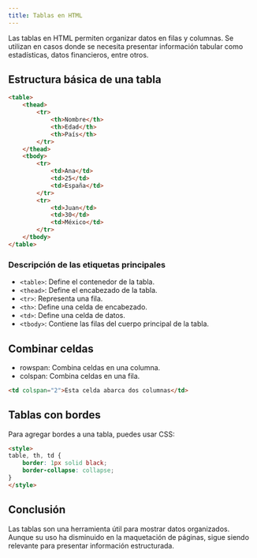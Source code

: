 ```yaml
---
title: Tablas en HTML
---
```


Las tablas en HTML permiten organizar datos en filas y columnas. Se utilizan en casos donde se necesita presentar información tabular como estadísticas, datos financieros, entre otros.

## Estructura básica de una tabla

```html
<table>
    <thead>
        <tr>
            <th>Nombre</th>
            <th>Edad</th>
            <th>País</th>
        </tr>
    </thead>
    <tbody>
        <tr>
            <td>Ana</td>
            <td>25</td>
            <td>España</td>
        </tr>
        <tr>
            <td>Juan</td>
            <td>30</td>
            <td>México</td>
        </tr>
    </tbody>
</table>
```

### Descripción de las etiquetas principales

- `<table>`: Define el contenedor de la tabla.
- `<thead>`: Define el encabezado de la tabla.
- `<tr>`: Representa una fila.
- `<th>`: Define una celda de encabezado.
- `<td>`: Define una celda de datos.
- `<tbody>`: Contiene las filas del cuerpo principal de la tabla.

## Combinar celdas

- rowspan: Combina celdas en una columna.
- colspan: Combina celdas en una fila.

```html
<td colspan="2">Esta celda abarca dos columnas</td>
```

## Tablas con bordes

Para agregar bordes a una tabla, puedes usar CSS:

```html
<style>
table, th, td {
    border: 1px solid black;
    border-collapse: collapse;
}
</style>
```

## Conclusión

Las tablas son una herramienta útil para mostrar datos organizados. Aunque su uso ha disminuido en la maquetación de páginas, sigue siendo relevante para presentar información estructurada.